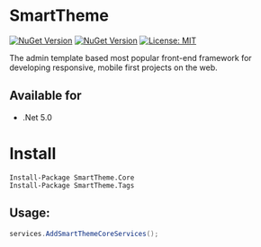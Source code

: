 # SmartTheme

[![NuGet Version](https://img.shields.io/nuget/v/SmartTheme.Core.svg?style=flat)](https://www.nuget.org/packages/SmartTheme.Core/)
[![NuGet Version](https://img.shields.io/nuget/v/SmartTheme.Tags.svg?style=flat)](https://www.nuget.org/packages/SmartTheme.Tags/)
[![License: MIT](https://img.shields.io/badge/License-MIT-blue.svg)](https://raw.githubusercontent.com/Cyrus-Sushiant/SmartTheme/master/LICENSE)

The admin template based most popular front-end framework for developing responsive, mobile first projects on the web.

## Available for
* .Net 5.0

# Install
```
Install-Package SmartTheme.Core
Install-Package SmartTheme.Tags
```

## Usage:
```csharp
services.AddSmartThemeCoreServices();
```